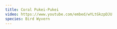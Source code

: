 ```yaml
---
title: Coral Pukei-Pukei
video: https://www.youtube.com/embed/wYLtGkzpDJU
species: Bird Wyvern
---
```

